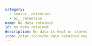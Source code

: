 ```yaml
---
category:
  - sensor__retention
  - ai__retention
name: No data retained
id: no_data_retained
description: No data is kept or stored
icon: /dtpr-icons/no_data_retained.svg
---
```

